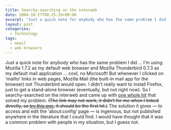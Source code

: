 ```yaml
---
title: Searchy-searching on the interweb
date: 2004-10-27T08:25:29+00:00
excerpt: "Just a quick note for anybody who has the same problem I did ... I'm using Mozilla 1.7.2 as my default web browser and"
layout: post
categories:
  - Technology
tags:
  - email
  - web browsers
---
```

Just a quick note for anybody who has the same problem I did &#8230; I&#8217;m using Mozilla 1.7.2 as my default web browser and Mozilla Thunderbird 0.7.3 as my default mail application &#8230; cool, no Microsoft! But whenever I clicked on &#8216;mailto&#8217; links in web pages, Mozilla Mail (the built-in mail app for the browser) not Thunderbird would open. I didn&#8217;t really want to install Firefox, just to get a stand-alone browser (eventually, but not right now). So I searchy-searched on the interweb and came up with <a href="http://www.webmasterworld.com/forum119/399.htm" target="_blank">one whole hit</a> that solved my problem. <del>(The link may not work, it didn&#8217;t for me when I linked directly, so <a href="http://www.google.ca/search?hl=en&q=Using+Firefox+but+Netscape+opens+on+mailto%3A+link&btnG=Search&meta=" target="_blank">try this one</a>, it should be the first hit.)</del> The solution it gives — to access and edit the &#8216;about:config&#8217; page — is ingenious, but not published anywhere in the literature that I could find. I would have thought that it was a common problem with people in my situation, but I guess not.